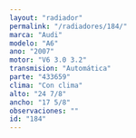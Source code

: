 ```yaml
---
layout: "radiador"
permalink: "/radiadores/184/"
marca: "Audi"
modelo: "A6"
ano: "2007"
motor: "V6 3.0 3.2"
transmision: "Automática"
parte: "433659"
clima: "Con clima"
alto: "24 7/8"
ancho: "17 5/8"
observaciones: ""
id: "184"
---
```


